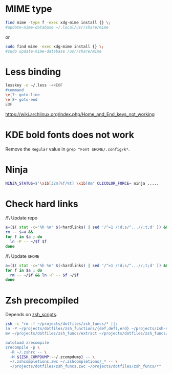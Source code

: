 MIME type
=========

```bash
find mime -type f -exec xdg-mime install {} \;
#update-mime-database ~/.local/usr/share/mime
```

or

```bash
sudo find mime -exec xdg-mime install {} \;
#sudo update-mime-database /usr/share/mime
```


Less binding
============

```bash
lesskey -o ~/.less -<<EOF
#command
\e[7~ goto-line
\e[8~ goto-end
EOF
```

https://wiki.archlinux.org/index.php/Home_and_End_keys_not_working


KDE bold fonts does not work
============================

Remove the `Regular` value in `grep ^Font $HOME/.config/k*`.


Ninja
=====

```sh
NINJA_STATUS=$'\x1b[32m[%f/%t] \x1b[0m' CLICOLOR_FORCE= ninja .....
```

Check hard links
================

/!\\ Update repo

```zsh
a=($( stat -c='%h %n' $(<hardlinks) | sed '/^=1 /!d;s/^...//;t;d' )) &&
rm -- $=a &&
for f in $a ; do
  ln -P -- ~/$f $f
done
```

/!\\ Update `$HOME`

```zsh
a=($( stat -c='%h %n' $(<hardlinks) | sed '/^=1 /!d;s/^...//;t;d' )) &&
for f in $a ; do
  rm -- ~/$f && ln -P -- $f ~/$f
done
```


Zsh precompiled
===============

Depends on [zsh_scripts](https://github.com/jonathanpoelen/zsh_scripts).

```zsh
zsh -c "rm -f ~/projects/dotfiles/zsh_funcs/* ||:
ln -P ~/projects/dotfiles/zsh_functions/{def,defl,erd} ~/projects/zsh-scripts/{functions,widgets}/* ~/projects/dotfiles/zsh_funcs/
mv ~/projects/dotfiles/zsh_funcs/extract ~/projects/dotfiles/zsh_funcs/er

autoload zrecompile
zrecompile -p \
  -R ~/.zshrc -- \
  -M ${ZSH_COMPDUMP:-~/.zcompdump} -- \
  ~/.zshcompletions.zwc ~/.zshcompletions/_* -- \
  ~/projects/dotfiles/zsh_funcs.zwc ~/projects/dotfiles/zsh_funcs/*"
```
